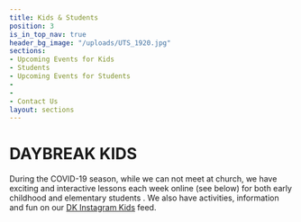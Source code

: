 ```yaml
---
title: Kids & Students
position: 3
is_in_top_nav: true
header_bg_image: "/uploads/UTS_1920.jpg"
sections:
- Upcoming Events for Kids
- Students
- Upcoming Events for Students
- 
- 
- Contact Us
layout: sections
---
```


# **DAYBREAK KIDS**

During the COVID-19 season, while we can not meet at church, we have exciting and interactive lessons each week online (see below) for both early childhood and elementary students .  We also have activities, information and fun on our [DK Instagram Kids](https://www.instagram.com/daybreak.kids/) feed.
